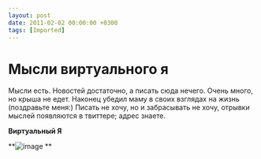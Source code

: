 ```yaml
---
layout: post
date: 2011-02-02 00:00:00 +0300
tags: [Imported]
---
```

# Мысли виртуального я

Мысли есть. Новостей достаточно, а писать сюда нечего. Очень много, но крыша не едет. Наконец убедил маму в своих взглядах на жизнь (поздравьте меня:) Писать не хочу, но и забрасывать не хочу, отрывки мыслей появляются в твиттере; адрес знаете.

**Виртуальный Я**

**![image](http://media.tumblr.com/tumblr_lfzubg1rXn1qfp23s.png)
**